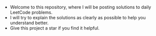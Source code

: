 - Welcome to this repository, where I will be posting solutions to daily LeetCode problems. 
- I will try to explain the solutions as clearly as possible to help you understand better.
- Give this project a star if you find it helpful.